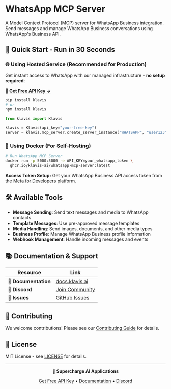 # WhatsApp MCP Server

A Model Context Protocol (MCP) server for WhatsApp Business integration. Send messages and manage WhatsApp Business conversations using WhatsApp's Business API.

## 🚀 Quick Start - Run in 30 Seconds

### 🌐 Using Hosted Service (Recommended for Production)

Get instant access to WhatsApp with our managed infrastructure - **no setup required**:

**🔗 [Get Free API Key →](https://www.klavis.ai/home/api-keys)**

```bash
pip install klavis
# or
npm install klavis
```

```python
from klavis import Klavis

klavis = Klavis(api_key="your-free-key")
server = klavis.mcp_server.create_server_instance("WHATSAPP", "user123")
```

### 🐳 Using Docker (For Self-Hosting)

```bash
# Run WhatsApp MCP Server
docker run -p 5000:5000 -e API_KEY=your_whatsapp_token \
  ghcr.io/klavis-ai/whatsapp-mcp-server:latest
```

**Access Token Setup:** Get your WhatsApp Business API access token from the [Meta for Developers](https://developers.facebook.com/) platform.

## 🛠️ Available Tools

- **Message Sending**: Send text messages and media to WhatsApp contacts
- **Template Messages**: Use pre-approved message templates
- **Media Handling**: Send images, documents, and other media types
- **Business Profile**: Manage WhatsApp Business profile information
- **Webhook Management**: Handle incoming messages and events

## 📚 Documentation & Support

| Resource | Link |
|----------|------|
| **📖 Documentation** | [docs.klavis.ai](https://docs.klavis.ai) |
| **💬 Discord** | [Join Community](https://discord.gg/p7TuTEcssn) |
| **🐛 Issues** | [GitHub Issues](https://github.com/klavis-ai/klavis/issues) |

## 🤝 Contributing

We welcome contributions! Please see our [Contributing Guide](../../CONTRIBUTING.md) for details.

## 📜 License

MIT License - see [LICENSE](../../LICENSE) for details.

---

<div align="center">
  <p><strong>🚀 Supercharge AI Applications </strong></p>
  <p>
    <a href="https://www.klavis.ai">Get Free API Key</a> •
    <a href="https://docs.klavis.ai">Documentation</a> •
    <a href="https://discord.gg/p7TuTEcssn">Discord</a>
  </p>
</div>